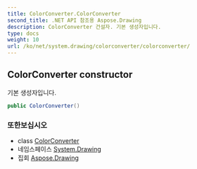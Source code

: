 ```yaml
---
title: ColorConverter.ColorConverter
second_title: .NET API 참조용 Aspose.Drawing
description: ColorConverter 건설자. 기본 생성자입니다.
type: docs
weight: 10
url: /ko/net/system.drawing/colorconverter/colorconverter/
---
```

## ColorConverter constructor

기본 생성자입니다.

```csharp
public ColorConverter()
```

### 또한보십시오

* class [ColorConverter](../)
* 네임스페이스 [System.Drawing](../../colorconverter/)
* 집회 [Aspose.Drawing](../../../)


